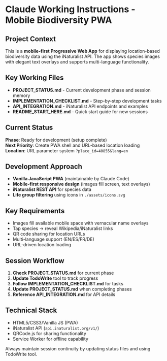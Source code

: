# Claude Working Instructions - Mobile Biodiversity PWA

## Project Context
This is a **mobile-first Progressive Web App** for displaying location-based biodiversity data using the iNaturalist API. The app shows species images with elegant text overlays and supports multi-language functionality.

## Key Working Files
- **PROJECT_STATUS.md** - Current development phase and session memory
- **IMPLEMENTATION_CHECKLIST.md** - Step-by-step development tasks  
- **API_INTEGRATION.md** - iNaturalist API endpoints and examples
- **README_START_HERE.md** - Quick start guide for new sessions

## Current Status
**Phase**: Ready for development (setup complete)  
**Next Priority**: Create PWA shell and URL-based location loading  
**Location**: URL parameter system `?place_id=40855&lang=en`

## Development Approach
- **Vanilla JavaScript PWA** (maintainable by Claude Code)
- **Mobile-first responsive design** (images fill screen, text overlays)
- **iNaturalist REST API** for species data
- **Life group filtering** using icons in `./assets/icons.svg`

## Key Requirements
- Images fill available mobile space with vernacular name overlays
- Tap species → reveal Wikipedia/iNaturalist links  
- QR code sharing for location URLs
- Multi-language support (EN/ES/FR/DE)
- URL-driven location loading

## Session Workflow
1. **Check PROJECT_STATUS.md** for current phase
2. **Update TodoWrite** tool to track progress
3. **Follow IMPLEMENTATION_CHECKLIST.md** for tasks
4. **Update PROJECT_STATUS.md** when completing phases
5. **Reference API_INTEGRATION.md** for API details

## Technical Stack
- HTML5/CSS3/Vanilla JS (PWA)
- iNaturalist API (`api.inaturalist.org/v1/`)  
- QRCode.js for sharing functionality
- Service Worker for offline capability

Always maintain session continuity by updating status files and using TodoWrite tool.